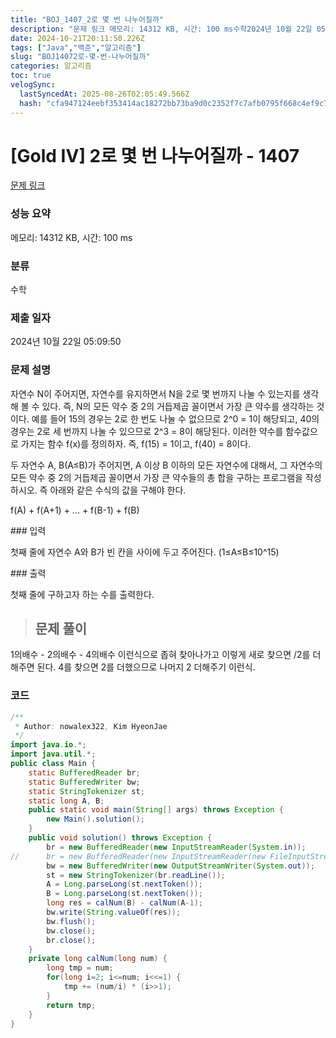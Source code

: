 ```yaml
---
title: "BOJ_1407_2로 몇 번 나누어질까"
description: "문제 링크 메모리: 14312 KB, 시간: 100 ms수학2024년 10월 22일 05:09:501의배수 - 2의배수 - 4의배수 이런식으로 좁혀 찾아나가고 이렇게 새로 찾으면 /2를 더해주면 된다. 4를 찾으면 2를 더했으므로 나머지 2 더해주기 이런식."
date: 2024-10-21T20:11:50.226Z
tags: ["Java","백준","알고리즘"]
slug: "BOJ14072로-몇-번-나누어질까"
categories: 알고리즘
toc: true
velogSync:
  lastSyncedAt: 2025-08-26T02:05:49.566Z
  hash: "cfa947124eebf353414ac18272bb73ba9d0c2352f7c7afb0795f668c4ef9c7b3"
---
```


# [Gold IV] 2로 몇 번 나누어질까 - 1407 
[문제 링크](https://www.acmicpc.net/problem/1407) 
### 성능 요약
메모리: 14312 KB, 시간: 100 ms
### 분류
수학
### 제출 일자
2024년 10월 22일 05:09:50
### 문제 설명
<p>자연수 N이 주어지면, 자연수를 유지하면서 N을 2로 몇 번까지 나눌 수 있는지를 생각해 볼 수 있다. 즉, N의 모든 약수 중 2의 거듭제곱 꼴이면서 가장 큰 약수를 생각하는 것이다. 예를 들어 15의 경우는 2로 한 번도 나눌 수 없으므로 2^0 = 1이 해당되고, 40의 경우는 2로 세 번까지 나눌 수 있으므로 2^3 = 8이 해당된다. 이러한 약수를 함수값으로 가지는 함수 f(x)를 정의하자. 즉, f(15) = 1이고, f(40) = 8이다.</p>
<p>두 자연수 A, B(A≤B)가 주어지면, A 이상 B 이하의 모든 자연수에 대해서, 그 자연수의 모든 약수 중 2의 거듭제곱 꼴이면서 가장 큰 약수들의 총 합을 구하는 프로그램을 작성하시오. 즉 아래와 같은 수식의 값을 구해야 한다.</p>
<p>f(A) + f(A+1) + ... + f(B-1) + f(B)</p>
### 입력 
 <p>첫째 줄에 자연수 A와 B가 빈 칸을 사이에 두고 주어진다. (1≤A≤B≤10^15)</p>
### 출력 
 <p>첫째 줄에 구하고자 하는 수를 출력한다.</p>

> ## 문제 풀이

1의배수 - 2의배수 - 4의배수 이런식으로 좁혀 찾아나가고 이렇게 새로 찾으면 /2를 더해주면 된다. 4를 찾으면 2를 더했으므로 나머지 2 더해주기 이런식.

### 코드
```java
/**
 * Author: nowalex322, Kim HyeonJae
 */
import java.io.*;
import java.util.*;
public class Main {
	static BufferedReader br;
	static BufferedWriter bw;
	static StringTokenizer st;
	static long A, B;
	public static void main(String[] args) throws Exception {
		new Main().solution();
	}
	public void solution() throws Exception {
		br = new BufferedReader(new InputStreamReader(System.in));
//		br = new BufferedReader(new InputStreamReader(new FileInputStream("input.txt")));
		bw = new BufferedWriter(new OutputStreamWriter(System.out));
		st = new StringTokenizer(br.readLine());
		A = Long.parseLong(st.nextToken());
		B = Long.parseLong(st.nextToken());
		long res = calNum(B) - calNum(A-1); 
        bw.write(String.valueOf(res));
		bw.flush();
		bw.close();
		br.close();
	}
	private long calNum(long num) {
		long tmp = num;
		for(long i=2; i<=num; i<<=1) {
			tmp += (num/i) * (i>>1);
		}
		return tmp;
	}
}
```